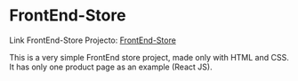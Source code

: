 # FrontEnd-Store

Link FrontEnd-Store Projecto: [FrontEnd-Store]([http://dev.nodeca.com](https://frontend-store-acg.netlify.app/))

This is a very simple FrontEnd store project, made only with HTML and CSS. 
It has only one product page as an example (React JS).
